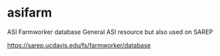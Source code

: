 # asifarm
ASI Farmworker database
General ASI resource but also used on SAREP

https://sarep.ucdavis.edu/fs/farmworker/database
